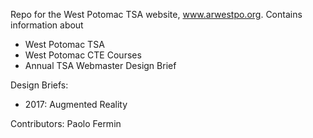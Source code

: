 Repo for the West Potomac TSA website, www.arwestpo.org. Contains information about
- West Potomac TSA
- West Potomac CTE Courses
- Annual TSA Webmaster Design Brief

Design Briefs:
- 2017: Augmented Reality

Contributors: 
Paolo Fermin

